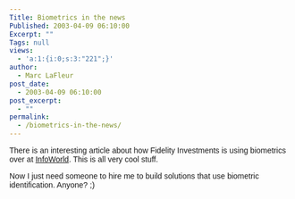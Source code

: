 ```yaml
---
Title: Biometrics in the news
Published: 2003-04-09 06:10:00
Excerpt: ""
Tags: null
views:
  - 'a:1:{i:0;s:3:"221";}'
author:
  - Marc LaFleur
post_date:
  - 2003-04-09 06:10:00
post_excerpt:
  - ""
permalink:
  - /biometrics-in-the-news/
---
```

<p><font face=Arial>There is an interesting article about how Fidelity Investments is using biometrics over at <a href="http://www.infoworld.com/article/03/04/08/HNfidelity_1.html" target=_blank>InfoWorld</a>. This is all very cool stuff.</font></p>
<p><font face=Arial>Now I just need someone to hire me to build solutions that use biometric identification. Anyone? ;)</font></p>